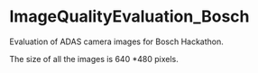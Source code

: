 # ImageQualityEvaluation_Bosch
Evaluation of ADAS camera images for Bosch Hackathon.

The size of all the images is 640 *480 pixels.